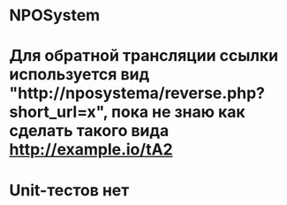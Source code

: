 # NPOSystem

# Для обратной трансляции ссылки используется вид "http://nposystema/reverse.php?short_url=x", пока не знаю как сделать такого вида http://example.io/tA2 

# Unit-тестов нет
